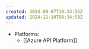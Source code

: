 ```yaml
---
created: 2024-08-07T10:33:55Z
updated: 2024-12-10T08:34:59Z
---
```

- Platforms:
	- [[Azure API Platform]]